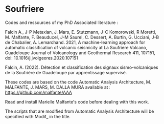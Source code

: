 # Soufriere
Codes and ressources of my PhD
Associated literature :

Falcin A., J-P Metaxian, J. Mars, E. Stutzmann, J-C Komorowski, R Moretti, M. Malfante, F. Beauducel, J-M Saurel, C. Dessert, A. Burtin, G. Ucciani, J-B de Chabalier, A. Lemarchand. 2021, A machine-learning approach for automatic classification of volcanic seismicity at La Soufriere Volcano, Guadeloupe Journal of Volcanology and Geothermal Research 411, 107151, doi: 10.1016/j.jvolgeores.2020.107151 

Falcin, A. (2022). Détection et classification des signaux sismo-volcaniques de la Soufrière de Guadeloupe par apprentissage supervisé.

These codes are based on the code Automatic Analysis Architecture, M. MALFANTE, J. MARS, M. DALLA MURA available at : https://github.com/malfante/AAA

Read and install Marielle Malfante's code before dealing with this work.

The scripts that are modified from Automatic Analysis Architecture will be specified with Modif_ in the title.
